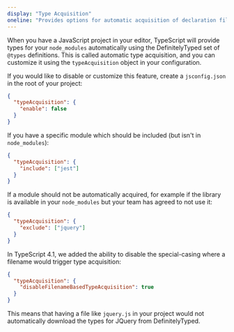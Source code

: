 ```yaml
---
display: "Type Acquisition"
oneline: "Provides options for automatic acquisition of declaration files."
---
```


When you have a JavaScript project in your editor, TypeScript will provide types for your `node_modules` automatically using the DefinitelyTyped set of `@types` definitions.
This is called automatic type acquisition, and you can customize it using the `typeAcquisition` object in your configuration.

If you would like to disable or customize this feature, create a `jsconfig.json` in the root of your project:

```json
{
  "typeAcquisition": {
    "enable": false
  }
}
```

If you have a specific module which should be included (but isn't in `node_modules`):

```json
{
  "typeAcquisition": {
    "include": ["jest"]
  }
}
```

If a module should not be automatically acquired, for example if the library is available in your `node_modules` but your team has agreed to not use it:

```json
{
  "typeAcquisition": {
    "exclude": ["jquery"]
  }
}
```

In TypeScript 4.1, we added the ability to disable the special-casing where a filename would trigger type acquisition:

```json
{
  "typeAcquisition": {
    "disableFilenameBasedTypeAcquisition": true
  }
}
```

This means that having a file like `jquery.js` in your project would not automatically download the types for JQuery from DefinitelyTyped.
